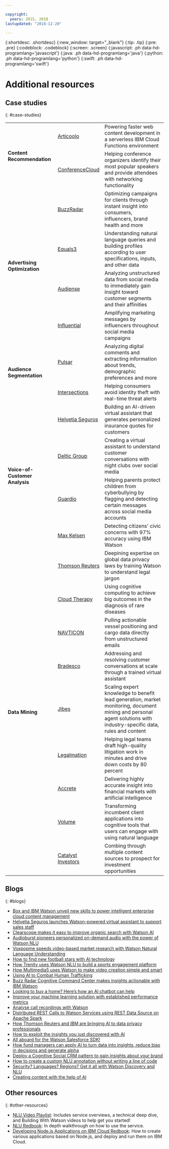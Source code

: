 ```yaml
---

copyright:
  years: 2015, 2018
lastupdated: "2018-12-20"

---
```


{:shortdesc: .shortdesc}
{:new_window: target="_blank"}
{:tip: .tip}
{:pre: .pre}
{:codeblock: .codeblock}
{:screen: .screen}
{:javascript: .ph data-hd-programlang='javascript'}
{:java: .ph data-hd-programlang='java'}
{:python: .ph data-hd-programlang='python'}
{:swift: .ph data-hd-programlang='swift'}

# Additional resources

## Case studies
{: #case-studies}


<table>
<tr>
<td rowspan="3"><b>Content Recommendation</b></td>
</tr>
<tr>
<td><a href="https://www.ibm.com/case-studies/articoolo" target="_blank">Articoolo</a></td>
<td>Powering faster web content development in a serverless IBM Cloud Functions environment</td>
</tr>
<tr>
<td><a href="https://www.ibm.com/case-studies/s692794p18550w68" target="_blank">ConferenceCloud</a></td>
<td>Helping conference organizers identify their most popular speakers and provide attendees with networking functionality</td>
</tr>
<tr>
<td rowspan="5"><b>Advertising Optimization</b></td>
</tr>
<tr>
<td><a href="https://www.ibm.com/case-studies/buzz-radar-cloud-marketing-performance-optimization" target="_blank">BuzzRadar</a></td>
<td>Optimizing campaigns for clients through instant insight into consumers, influencers, brand health and more</td>
</tr>
<tr>
<td><a href="https://www.ibm.com/watson/stories/equals-3/?cm_mmc=OSocial_Twitter-_-Watson+Core_Watson+Core+-+Platform-_-WW_WW-_-Watson+Equals+3+Twitter+May+2018&cm_mmca1=000000OF&cm_mmca2=10000408&" target="_blank">Equals3</a></td>
<td>Understanding natural language queries and building profiles according to user specifications, inputs, and other data</td>
</tr>
<tr>
<td><a href="https://www.ibm.com/case-studies/audiense" target="_blank">Audiense</a></td>
<td>Analyzing unstructured data from social media to immediately gain insight toward customer segments and their affinities</td>
</tr>
<tr>
<td><a href="https://www.ibm.com/case-studies/influential" target="_blank">Influential</a></td>
<td>Amplifying marketing messages by influencers throughout social media campaigns</td>
</tr>
<tr>
<td rowspan="3"><b>Audience Segmentation</b></td>
</tr>
<tr>
<td><a href="https://www.ibm.com/case-studies/pulsar" target="_blank">Pulsar</a></td>
<td>Analyzing digital comments and extracting information about trends, demographic preferences and more</td>
</tr>
<tr>
<td><a href="https://www.ibm.com/case-studies/intersections-inc" target="_blank">Intersections</a></td>
<td>Helping consumers avoid identity theft with real-time threat alerts</td>
</tr>
<tr>
<td rowspan="5"><b>Voice-of-Customer Analysis</b></td>
</tr>
<tr>
<td><a href="https://www.ibm.com/case-studies/helvetia-seguros-ibm-cloud-watson" target="_blank">Helvetia Seguros</a></td>
<td>Building an AI-driven virtual assistant that generates personalized insurance quotes for customers</td>
</tr>
<tr>
<td><a href="https://www.ibm.com/case-studies/deltic-group-watson-virtual-assistant-for-social-media" target="_blank">Deltic Group</a></td>
<td>Creating a virtual assistant to understand customer conversations with night clubs over social media</td>
</tr>
<tr>
<td><a href="https://www.ibm.com/case-studies/guardio-cloud-bullying-detection-application" target="_blank">Guardio</a></td>
<td>Helping parents protect children from cyberbullying by flagging and detecting certain messages across social media accounts</td>
</tr>
<tr>
<td><a href="https://www.ibm.com/case-studies/max-kelsen" target="_blank">Max Kelsen</a></td>
<td>Detecting citizens' civic concerns with 97% accuracy using IBM Watson</td>
</tr>
<tr>
<td rowspan="10"><b>Data Mining</b></td>
</tr>
<tr>
<td><a href="https://www.ibm.com/watson/stories/thomson-reuters/" target="_blank">Thomson Reuters</a></td>
<td>Deepining expertise on global data privacy laws by training Watson to understand legal jargon</td>
</tr>
<tr>
<td><a href="https://www.ibm.com/case-studies/b255816w59748a12" target="_blank">Cloud Therapy</a></td>
<td>Using cognitive computing to achieve big outcomes in the diagnosis of rare diseases</td>
</tr>
<tr>
<td><a href="https://www.ibm.com/case-studies/navticon" target="_blank">NAVTICON</a></td>
<td>Pulling actionable vessel positioning and cargo data directly from unstructured emails</td>
</tr>
<tr>
<td><a href="https://www.ibm.com/watson/stories/bradesco/" target="_blank">Bradesco</a></td>
<td>Addressing and resolving customer conversations at scale through a trained virtual assistant</td>
</tr>
<tr>
<td><a href="https://www.ibm.com/case-studies/jibes-data-analytics" target="_blank">Jibes</a></td>
<td>Scaling expert knowledge to benefit lead generation, market monitoring, document mining and personal agent solutions with industry-specific data, rules and content</td>
</tr>
<tr>
<td><a href="https://www.ibm.com/case-studies/legalmation" target="_blank">Legalmation</a></td>
<td>Helping legal teams draft high-quality litigation work in minutes and drive down costs by 80 percent</td>
</tr>
<tr>
<td><a href="https://www.ibm.com/case-studies/accreteai" target="_blank">Accrete</a></td>
<td>Delivering highly accurate insight into financial markets with artificial intelligence</td>
</tr>
<tr>
<td><a href="https://www.ibm.com/case-studies/volume-ltd" target="_blank">Volume</a></td>
<td>Transforming incumbent client applications into cognitive tools that users can engage with using natural language</td>
</tr>
<tr>
<td><a href="https://www.ibm.com/case-studies/catalyst-investors" target="_blank">Catalyst Investors</a></td>
<td>Combing through multiple content sources to prospect for investment opportunities</td>
</tr>
</table>

## Blogs
{: #blogs}

- [Box and IBM Watson unveil new skills to power intelligent enterprise cloud content management](https://www.ibm.com/blogs/watson/2018/06/box-and-ibm-watson-unveil-new-skills-to-power-intelligent-enterprise-cloud-content-management/)
- [Helvetia Seguros launches Watson-powered virtual assistant to support sales staff](https://www.ibm.com/blogs/cloud-computing/2018/12/04/helvetia-seguros-watson-virtual-assistant/)
- [Clearscope makes it easy to improve organic search with Watson AI](https://www.ibm.com/blogs/watson/2018/09/clearscope-makes-it-easy-to-improve-organic-search-with-watson-ai/)
- [Audioburst pioneers personalized on-demand audio with the power of Watson NLU](https://www.ibm.com/blogs/watson/2018/11/audioburst-pioneers-personalized-on-demand-audio-with-the-power-of-watson-nlu/)
- [Voxpopme speeds video-based market research with Watson Natural Language Understanding](https://www.ibm.com/blogs/watson/2018/09/voxpopme-speeds-video-based-market-research-with-watson-natural-language-understanding/)
- [How to find new football stars with AI technology](https://www.ibm.com/blogs/client-voices/how-find-new-football-stars-ai/)
- [How Trenity uses Watson NLU to build a sports engagement platform](https://developer.ibm.com/blogs/2018/10/24/multimedia5-uses-watson-to-make-video-creation-simple-smart/)
- [How Multimedia5 uses Watson to make video creation simple and smart](https://developer.ibm.com/blogs/2018/11/06/trenity-uses-watson-nlu-to-build-a-sports-engagement-platform/)
- [Using AI to Combat Human Trafficking](https://www.ibm.com/blogs/citizen-ibm/2018/10/bill-peace-stop-the-traffik/)
- [Buzz Radar Cognitive Command Center makes insights actionable with IBM Watson](https://www.ibm.com/blogs/cloud-computing/2018/05/31/cognitive-command-center-buzz-radar-ibm-watson/)
- [Looking to buy a home? Here’s how an AI chatbot can help](https://www.ibm.com/blogs/bluemix/2018/04/australias-first-home-loan-chatbot/)
- [Improve your machine learning solution with established performance metrics](https://developer.ibm.com/code/2018/04/10/ai-machine-learning-solution-performance-accuracy-precision-recall/)
- [Analyse call recordings with Watson](https://www.ibm.com/blogs/bluemix/2018/04/analyse-call-recordings-watson/)
- [Distributed REST Calls to Watson Services using REST Data Source on Apache Spark](https://developer.ibm.com/dwblog/2018/distributed-rest-calls-to-watson-services-using-rest-data-source-on-apache-spark/)
- [How Thomson Reuters and IBM are bringing AI to data privacy professionals](https://www.ibm.com/blogs/watson/2018/01/thomson-reuters-ibm-bringing-ai-legal-professionals/)
- [How to exploit the insights you just discovered with AI](https://www.ibm.com/blogs/watson/2018/01/how-to-exploiting-the-insights-you-just-discovered-with-ai/)
- [All aboard for the Watson Salesforce SDK!](https://developer.ibm.com/dwblog/2018/watson-salesforce-sdk-apis-apex-applications/)
- [How fund managers can apply AI to turn data into insights, reduce bias in decisions and generate alpha](https://www.ibm.com/blogs/watson/2017/11/how-fund-managers-can-apply-ai-to-turn-data-into-insights/)
- [Deploy a Cognitive Social CRM pattern to gain insights about your brand](https://developer.ibm.com/code/2017/11/16/deploy-cognitive-social-crm-pattern-gain-insights-brand/)
- [How to create a custom NLU annotation without writing a line of code](https://developer.ibm.com/dwblog/2017/create-custom-nlu-annotation-without-writing-line-code/)
- [Security? Languages? Regions? Get it all with Watson Discovery and NLU](https://www.ibm.com/blogs/bluemix/2017/10/security-languages-regions-get-watson-discovery-nlu/)
- [Creating content with the help of AI](https://www.ibm.com/blogs/cloud-computing/2017/08/03/creating-content-help-ai/)


## Other resources
{: #other-resources}

- [NLU Video Playlist](https://www.ibm.biz/nlu_videos): Includes service overviews, a technical deep dive, and Building With Watson videos to help get you started!
- [NLU Redbook](http://www.redbooks.ibm.com/redbooks/pdfs/sg248398.pdf): In depth walkthrough on how to use the service.
- [Developing Node.js Applications on IBM Cloud Redbook](http://www.redbooks.ibm.com/redbooks/pdfs/sg248406.pdf): How to create various applications based on Node.js, and deploy and run them on IBM Cloud.
